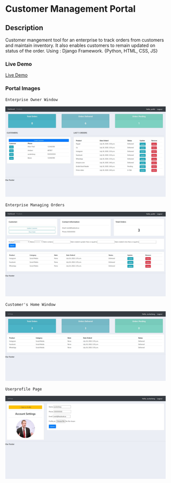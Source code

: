 # Customer Management Portal

## Description

Customer mangement tool for an enterprise to track orders from customers and maintain inventory. It also enables customers to remain updated on status of the order.              Using : Django Framework. {Python, HTML, CSS, JS}


### Live Demo
[Live Demo](https://customer-management-pulkit.herokuapp.com/)

### Portal Images

```
Enterprise Owner Window
```
![Image of Admin](https://github.com/PulkitChangoiwala/ProjectPhotos/blob/master/admin1.JPG)


```
Enterprise Managing Orders
```
![Image of Admin](https://github.com/PulkitChangoiwala/ProjectPhotos/blob/master/viewcustomer.JPG)


```
Customer's Home Window
```
![Image of customer](https://github.com/PulkitChangoiwala/ProjectPhotos/blob/master/userpage.JPG)


```
Userprofile Page
```
![Image of customer]( https://github.com/PulkitChangoiwala/ProjectPhotos/blob/master/userprofile.JPG)


